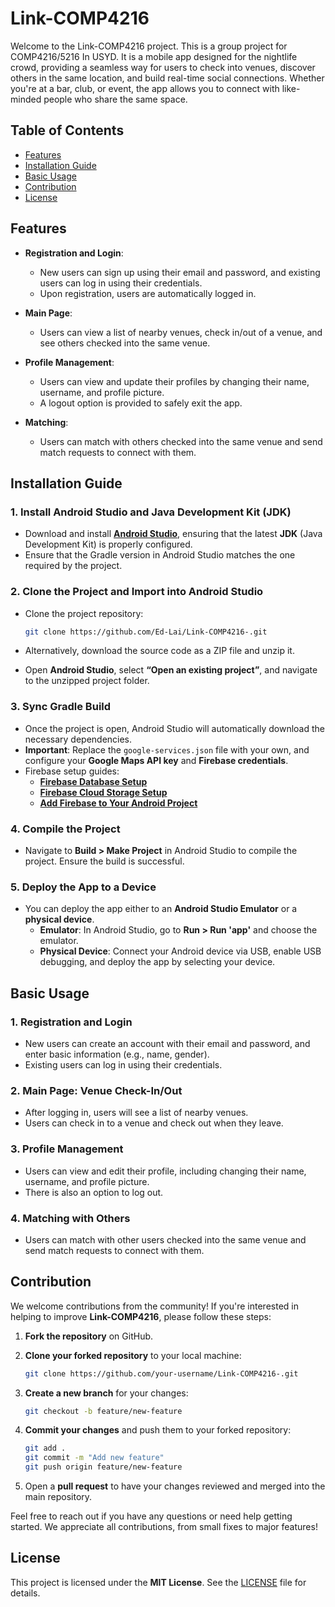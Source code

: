# Link-COMP4216 

Welcome to the Link-COMP4216 project. This is a group project for COMP4216/5216 In USYD. It is a mobile app designed for the nightlife crowd, providing a seamless way for users to check into venues, discover others in the same location, and build real-time social connections. Whether you're at a bar, club, or event, the app allows you to connect with like-minded people who share the same space.

## Table of Contents

- [Features](#features)
- [Installation Guide](#installation-guide)
- [Basic Usage](#basic-usage)
- [Contribution](#contribution)
- [License](#license)

## Features

- **Registration and Login**: 
  - New users can sign up using their email and password, and existing users can log in using their credentials.
  - Upon registration, users are automatically logged in.

- **Main Page**: 
  - Users can view a list of nearby venues, check in/out of a venue, and see others checked into the same venue.

- **Profile Management**:
  - Users can view and update their profiles by changing their name, username, and profile picture.
  - A logout option is provided to safely exit the app.

- **Matching**:
  - Users can match with others checked into the same venue and send match requests to connect with them.

## Installation Guide

### 1. Install Android Studio and Java Development Kit (JDK)

   - Download and install **[Android Studio](https://developer.android.com/studio)**, ensuring that the latest **JDK** (Java Development Kit) is properly configured.
   - Ensure that the Gradle version in Android Studio matches the one required by the project.

### 2. Clone the Project and Import into Android Studio

   - Clone the project repository:

     ```bash
     git clone https://github.com/Ed-Lai/Link-COMP4216-.git
     ```

   - Alternatively, download the source code as a ZIP file and unzip it.

   - Open **Android Studio**, select **“Open an existing project”**, and navigate to the unzipped project folder.

### 3. Sync Gradle Build

   - Once the project is open, Android Studio will automatically download the necessary dependencies.
   - **Important**: Replace the `google-services.json` file with your own, and configure your **Google Maps API key** and **Firebase credentials**.
   - Firebase setup guides:
     - **[Firebase Database Setup](https://firebase.google.com/docs/database/android/start)**
     - **[Firebase Cloud Storage Setup](https://firebase.google.com/docs/storage/android/start)**
     - **[Add Firebase to Your Android Project](https://firebase.google.com/docs/android/setup)**

### 4. Compile the Project

   - Navigate to **Build > Make Project** in Android Studio to compile the project. Ensure the build is successful.

### 5. Deploy the App to a Device

   - You can deploy the app either to an **Android Studio Emulator** or a **physical device**.
     - **Emulator**: In Android Studio, go to **Run > Run 'app'** and choose the emulator.
     - **Physical Device**: Connect your Android device via USB, enable USB debugging, and deploy the app by selecting your device.

## Basic Usage

### 1. Registration and Login

   - New users can create an account with their email and password, and enter basic information (e.g., name, gender).
   - Existing users can log in using their credentials.

### 2. Main Page: Venue Check-In/Out

   - After logging in, users will see a list of nearby venues.
   - Users can check in to a venue and check out when they leave.

### 3. Profile Management

   - Users can view and edit their profile, including changing their name, username, and profile picture.
   - There is also an option to log out.

### 4. Matching with Others

   - Users can match with other users checked into the same venue and send match requests to connect with them.

## Contribution

We welcome contributions from the community! If you're interested in helping to improve **Link-COMP4216**, please follow these steps:

1. **Fork the repository** on GitHub.

2. **Clone your forked repository** to your local machine:

   ```bash
   git clone https://github.com/your-username/Link-COMP4216-.git
   ```

3. **Create a new branch** for your changes:

   ```bash
   git checkout -b feature/new-feature
   ```

4. **Commit your changes** and push them to your forked repository:

   ```bash
   git add .
   git commit -m "Add new feature"
   git push origin feature/new-feature
   ```

5. Open a **pull request** to have your changes reviewed and merged into the main repository.

Feel free to reach out if you have any questions or need help getting started. We appreciate all contributions, from small fixes to major features!

## License

This project is licensed under the **MIT License**. See the [LICENSE](LICENSE) file for details.
